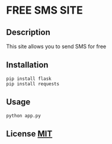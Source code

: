 # FREE SMS SITE
## Description
This site allows you to send SMS for free
## Installation
    pip install flask
    pip install requests
## Usage
    python app.py
## License [MIT](https://github.com/QwertyQwertovich/free-sms-site/blob/master/LICENSE)